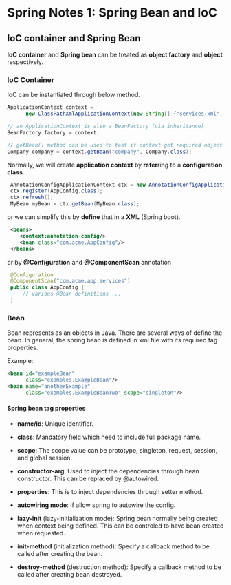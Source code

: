 # Spring Notes 1: Spring Bean and IoC


## IoC container and Spring Bean

**IoC container** and **Spring bean** can be treated as **object factory** and **object** respectively.


### IoC Container


IoC can be instantiated through below method.

```java
ApplicationContext context = 
      new ClassPathXmlApplicationContext(new String[] {"services.xml", "daos.xml"});

// an ApplicationContext is also a BeanFactory (via inheritance)
BeanFactory factory = context;

// getBean() method can be used to test if context get required object 
Company company = context.getBean("company", Company.class);
```

Normally, we will create **application context** by **refer**ring to a **configuration class**.

```java
 AnnotationConfigApplicationContext ctx = new AnnotationConfigApplicationContext();
 ctx.register(AppConfig.class);
 ctx.refresh();
 MyBean myBean = ctx.getBean(MyBean.class);
```

or we can simplify this by **define** that in a **XML** (Spring boot).

```xml
 <beans>
    <context:annotation-config/>
    <bean class="com.acme.AppConfig"/>
 </beans>
```

or by **@Configuration** and **@ComponentScan** annotation

```java
 @Configuration
 @ComponentScan("com.acme.app.services")
 public class AppConfig {
     // various @Bean definitions ...
 }
```



### Bean

Bean represents as an objects in Java. There are several ways of define the bean. In general, the spring bean is defined in xml file with its required tag properties.


Example:
```xml
<bean id="exampleBean"
      class="examples.ExampleBean"/>
<bean name="anotherExample"
      class="examples.ExampleBeanTwo" scope="singleton"/> 
```

#### Spring bean tag properties

* **name/id**: Unique identifier. 

* **class**: Mandatory field which need to include full package name.

* **scope**: The scope value can be prototype, singleton, request, session, and global session.

* **constructor-arg**: Used to inject the dependencies through bean constructor. This can be replaced by @autowired.

* **properties**: This is to inject dependencies through setter method.

* **autowiring mode**: If allow spring to autowire the config.

* **lazy-init** (lazy-initialization mode): Spring bean normally being created when context being defined. This can be controled to have bean created when requested.

* **init-method** (initialization method): Specify a callback method to be called after creating the bean.

* **destroy-method** (destruction method): Specify a callback method to be called after creating bean destroyed.


